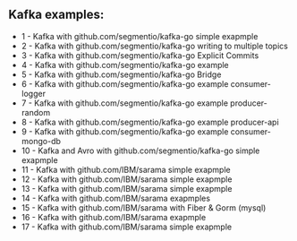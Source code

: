 ## Kafka examples:

- 1 - Kafka with github.com/segmentio/kafka-go simple exapmple
- 2 - Kafka with github.com/segmentio/kafka-go writing to multiple topics
- 3 - Kafka with github.com/segmentio/kafka-go Explicit Commits
- 4 - Kafka with github.com/segmentio/kafka-go example
- 5 - Kafka with github.com/segmentio/kafka-go Bridge
- 6 - Kafka with github.com/segmentio/kafka-go example consumer-logger
- 7 - Kafka with github.com/segmentio/kafka-go example producer-random
- 8 - Kafka with github.com/segmentio/kafka-go example producer-api
- 9 - Kafka with github.com/segmentio/kafka-go example consumer-mongo-db
- 10 - Kafka and Avro with github.com/segmentio/kafka-go simple exapmple
- 11 - Kafka with github.com/IBM/sarama simple exapmple
- 12 - Kafka with github.com/IBM/sarama simple exapmple
- 13 - Kafka with github.com/IBM/sarama simple exapmple
- 14 - Kafka with github.com/IBM/sarama exapmples
- 15 - Kafka with github.com/IBM/sarama with Fiber & Gorm (mysql)
- 16 - Kafka with github.com/IBM/sarama exapmple
- 17 - Kafka with github.com/IBM/sarama simple exapmple
